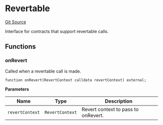# Revertable
[Git Source](https://github.com/zeta-chain/protocol-contracts/blob/e55e1d806ff01171e945513bdfc6a523d6a1c116/contracts/Revert.sol)

Interface for contracts that support revertable calls.


## Functions
### onRevert

Called when a revertable call is made.


```solidity
function onRevert(RevertContext calldata revertContext) external;
```
**Parameters**

|Name|Type|Description|
|----|----|-----------|
|`revertContext`|`RevertContext`|Revert context to pass to onRevert.|



